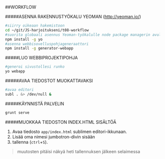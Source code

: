 ##WORKFLOW

#####ASENNA RAKENNUSTYÖKALU YEOMAN (http://yeoman.io/)
```sh
#siirry oikeaan hakemistoon
cd ~/git/JS-harjoitukseni/t08-workflow
#suorita globaali asennus Yeoman-työkalulle node package managerin avulla
npm install -g yo
#asenna webbisovelluspohjageneraattori
npm install -g generator-webapp
```
#####LUO WEBBIPROJEKTIPOHJA
```sh
#generoi sivustollesi runko
yo webapp
```

#####AVAA TIEDOSTOT MUOKATTAVAKSI
```sh
#avaa editori
subl . &> /dev/null &
```

#####KÄYNNISTÄ PALVELIN
```sh
grunt serve
```

#####MUOKKAA TIEDOSTON INDEX.HTML SISÄLTÖÄ

1. Avaa tiedosto `app/index.html` sublimen editori-ikkunaan.
2. Lisää oma nimesi jumbotron-divin sisään
3. tallenna (`ctrl`+`S`).

> muutosten pitäisi näkyä heti tallennuksen jälkeen selaimessa
